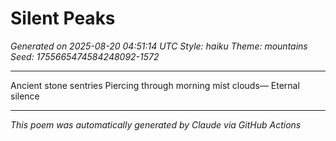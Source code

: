 # Silent Peaks

*Generated on 2025-08-20 04:51:14 UTC*
*Style: haiku*
*Theme: mountains*
*Seed: 1755665474584248092-1572*

---

Ancient stone sentries
Piercing through morning mist clouds—
Eternal silence

---

*This poem was automatically generated by Claude via GitHub Actions*